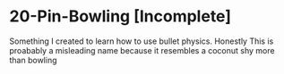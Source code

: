 # 20-Pin-Bowling [Incomplete]
Something I created to learn how to use bullet physics.
Honestly This is proabably a misleading name because it resembles a coconut shy more than bowling

